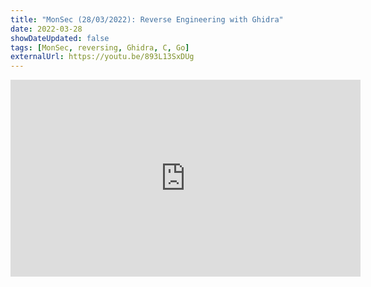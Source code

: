 ```yaml
---
title: "MonSec (28/03/2022): Reverse Engineering with Ghidra"
date: 2022-03-28
showDateUpdated: false
tags: [MonSec, reversing, Ghidra, C, Go]
externalUrl: https://youtu.be/893L13SxDUg
---
```

<iframe width="560" height="315" src="https://www.youtube.com/embed/893L13SxDUg" title="YouTube video player" frameborder="0" allow="accelerometer; autoplay; clipboard-write; encrypted-media; gyroscope; picture-in-picture" allowfullscreen></iframe>